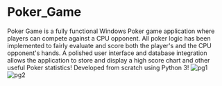 # Poker_Game
Poker Game is a fully functional Windows Poker game application where players can compete against a CPU opponent.  All poker logic has been implemented to fairly evaluate and score both the player's and the CPU opponent's hands.  A polished user interface and database integration allows the application to store and display a high score chart and other useful Poker statistics! 
Developed from scratch using Python 3!
![pg1](https://user-images.githubusercontent.com/82340486/156202959-491b13f4-c4ff-4cbf-8f7c-e8d2f83c19e9.jpg)
![pg2](https://user-images.githubusercontent.com/82340486/156202993-df2075d2-a4d2-4296-baa7-4958247ad050.jpg)
